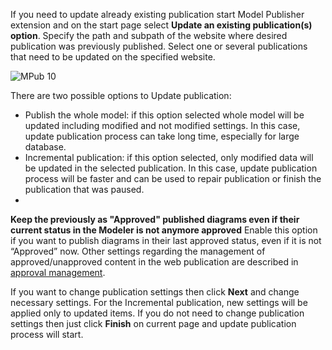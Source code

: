 If you need to update already existing publication start Model Publisher extension and on the start page select __Update an existing publication(s) option__. 
Specify the path and subpath of the website where desired publication was previously published. Select one or several publications that need to be updated on the specified website.  
 
![MPub 10](//images.ctfassets.net/6mz8d8cle1nl/3lw27iN6ttUI8MtYV6WgBm/88ca7f76ed6c43c6da15ae272c05d0e3/MPub_10.png) 
 
There are two possible options to Update publication: 
-	Publish the whole model: if this option selected whole model will be updated including modified and not modified settings. In this case, update publication process can take long time, especially for large database. 
-	Incremental publication: if this option selected, only modified data will be updated in the selected publication. In this case, update publication process will be faster and can be used to repair publication or finish the publication that was paused. 
-	
__Keep the previously as "Approved" published diagrams even if their current status in the Modeler is not anymore approved__
Enable this option if you want to publish diagrams in their last approved status, even if it is not “Approved” now.  Other settings regarding the management of approved/unapproved content in the web publication are described in [approval management](approval-management).

If you want to change publication settings then click __Next__ and change necessary settings. For the Incremental publication, new settings will be applied only to updated items. 
If you do not need to change publication settings then just click __Finish__ on current page and update publication process will start. 
